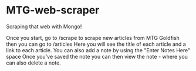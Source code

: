 # MTG-web-scraper

Scraping that web with Mongo!

Once you start, go to /scrape to scrape new articles from MTG Goldfish
then you can go to /articles
Here you will see the title of each article and a link to each article.
You can also add a note by using the "Enter Notes Here" space
Once you've saved the note you can then view the note - where you can also delete a note.

